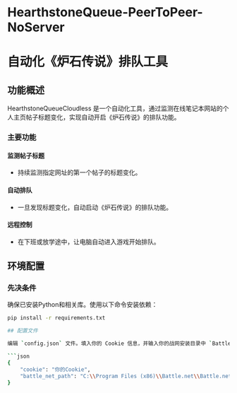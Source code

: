 # HearthstoneQueue-PeerToPeer-NoServer

# 自动化《炉石传说》排队工具

## 功能概述
HearthstoneQueueCloudless 是一个自动化工具，通过监测在线笔记本网站的个人主页帖子标题变化，实现自动开启《炉石传说》的排队功能。

### 主要功能

#### 监测帖子标题
- 持续监测指定网址的第一个帖子的标题变化。

#### 自动排队
- 一旦发现标题变化，自动启动《炉石传说》的排队功能。

#### 远程控制
- 在下班或放学途中，让电脑自动进入游戏开始排队。

## 环境配置

### 先决条件
确保已安装Python和相关库。使用以下命令安装依赖：

```bash
pip install -r requirements.txt

## 配置文件

编辑 `config.json` 文件。填入你的 Cookie 信息，并输入你的战网安装目录中 `Battle.net.exe` 的绝对路径。

```json
{
    "cookie": "你的Cookie",
    "battle_net_path": "C:\\Program Files (x86)\\Battle.net\\Battle.net.exe"
}

